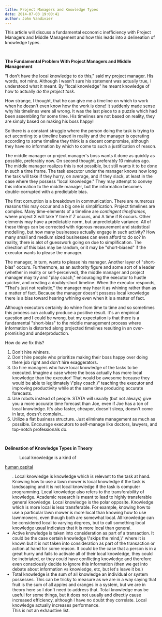 ```yaml
---
title: Project Managers and Knowledge Types
date: 2014-07-03 19:00:41
author: John Vandivier
---
```




This article will discuss a fundamental economic inefficiency with Project Managers and Middle Management and how this leads into a delineation of knowledge types.

&nbsp;

<strong>The Fundamental Problem With Project Managers and Middle Management</strong>

\"I don't have the local knowledge to do this,\" said my project manager. His words, not mine. Although I wasn't sure his statement was actually true, I understood what it meant. By \"local knowledge\" he meant knowledge of how to actually <em>do </em><em>the project task</em>.

How strange, I thought, that he can give me a timeline on which to work when he doesn't even know how the work is done! It suddenly made sense why his timelines were all wrong. It was the last piece to a puzzle which had been assembling for some time. His timelines are not based on reality, they are simply based on making his boss happy!

So there is a constant struggle where the person doing the task is trying to act according to a timeline based in reality and the manager is operating according to some timeline they think is a decent compromise, although they have no information by which to come to such a justification of reason.

The middle manager or project manager's boss wants it done as quickly as possible, preferably now. On second thought, preferably 10 minutes ago. The middle manager realizes this is not possible, but still wants it to be done in such a time frame. The task executor under the manager knows how long the task will take if they hurry, on average, and if they slack, at least in the case where they possess \"local knowledge.\" They may attempt to convey this information to the middle manager, but the information becomes double-corrupted with a predictable bias.

The first corruption is a breakdown in communication. There are numerous reasons this may occur and a big one is simplification. Project timelines are complex. Many time-elements of a timeline are <em>contingent timeframes</em>, where project X will take Y time if Z occurs, and A time if B occurs. Other elements may have a predictable norm, but unpredictable variance. All of these things can be corrected with rigorous measurement and statistical modelling, but how many businesses actually engage in such activity? How many small and medium sized businesses can even afford to do so? In reality, there is alot of guesswork going on due to simplification. The direction of this bias may be random, or it may be \"short-biased\" if the executor wants to please the manager.

The manager, in turn, wants to please his manager. Another layer of \"short-bias\" occurs. Furthermore, as an authority figure and some sort of a leader (whether in reality or self-perceived), the middle manager and project manager may try and \"play coach,\" encouraging the executor to hustle quicker, and creating a doubly-short timeline. When the executor responds, \"That's just not realistic,\" the manager may hear it as whining rather than as a matter of fact. Because the manager doesn't possess local knowledge there is a bias toward hearing whining even when it is a matter of fact.

Although executors certainly do whine from time to time and so sometimes this process can actually produce a positive result. It's an empirical question and I could be wrong, but my expectation is that there is a fundamental \"short-bias\" to the middle management process where information is distorted along projected timelines resulting in an over-promising and underproduction.

How do we fix this?
<ol>
	<li>Don't hire whiners.</li>
	<li>Don't hire people who prioritize making their boss happy over doing there job right and don't hire exaggerators.</li>
	<li>Do hire managers who have local knowledge of the tasks to be executed. Imagine a case where the boss actually has more local knowledge than the executor! That would be awesome because they would be able to legitimately \"play coach,\" teaching the executor and improving productivity while at the same time producing accurate forecasts.</li>
	<li>Use robots instead of people. STATA will usually (but not always) give you a more accurate time forecast than Joe, even if Joe has a ton of local knowledge. It's also faster, cheaper, doesn't sleep, doesn't come in late, doesn't complain...</li>
	<li>Utilize a flat business structure. Just eliminate management as much as possible. Encourage executors to self-manage like doctors, lawyers, and top-notch professionals do.</li>
</ol>
&nbsp;

<strong>Delineation of Knowledge Types in Theory</strong>
<ul>
<ul>Local knowledge is a kind of</ul>
</ul>
<a href=\"http://en.wikipedia.org/w/index.php?title=Human_capital&amp;oldid=608672769\">human capital</a>
<ul>. Local knowledge is knowledge which is relevant to the task at hand. Knowing how to use a lawn mower is local knowledge if the task is landscaping and it is not local knowledge if the task is computer programming. Local knowledge also refers to the transferability of knowledge. Academic research is meant to lead to highly transferable general knowledge. Local knowledge is the polar opposite. Knowledge which is more local is less transferable. For example, knowing how to use a particular lawn mower is more local than knowing how to use lawnmowers, even though both are somewhat local. All knowledge can be considered local to varying degrees, but to call something local knowledge usual indicates that it is more local than general.
	<li>Active knowledge is taken into consideration as part of a transaction. It could be the case certain knowledge \"skips the mind,\" where it is known but it is not taken into consideration as part of the transaction or action at hand for some reason. It could be the case that a person is in a great hurry and fails to activate all of their local knowledge, they could be inebriated, or they could have conflicting knowledge and therefore even consciously decide to ignore this information (then we get into debate about information vs knowledge, etc, but let's leave it be.)</li>
	<li>Total knowledge is the sum of all knowledge an individual or system possesses. This can be tricky to measure as we are in a way saying that fruit is the sum of all apples and oranges in a system, but we are in theory here so I don't need to address that. Total knowledge may be useful for some things, but it does not usually and directly cause increased efficiency, although I have no doubt they correlate. Local knowledge actually increases performance.</li>
This is not an exhaustive list.</ul>